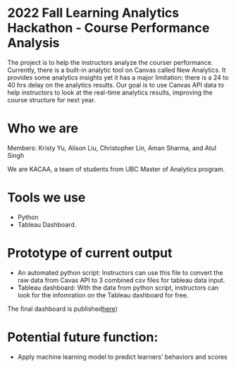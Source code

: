 
# 2022 Fall Learning Analytics Hackathon - Course Performance Analysis
The project is to help the instructors analyze the courser performance. Currently, there is a built-in analytic tool on Canvas called New Analytics. It provides some analytics insights yet it has a major limitation: there is a 24 to 40 hrs delay on the analytics results. Our goal is to use Canvas API data to help instructors to look at the real-time analytics results, improving the course structure for next year.

# Who we are
Members: Kristy Yu, Alison Liu, Christopher Lin, Aman Sharma, and Atul Singh

We are KACAA, a team of students from UBC Master of Analytics program.


# Tools we use
* Python
* Tableau Dashboard.

# Prototype of current output
* An automated python script: Instructors can use this file to convert the raw data from Cavas API to 3 combined csv files for tableau data input.
* Tableau dashboard: With the data from python script, instructors can look for the infomration on the Tableau dashboard for free. 

The final dashboard is published[here](https://public.tableau.com/views/CanvasCoursePerformanceAnalysis/CoursePerformanceAnalysis?:language=en-US&:display_count=n&:origin=viz_share_link))

# Potential future function:
* Apply machine learning model to predict learners' behaviors and scores